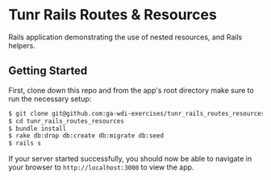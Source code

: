 # Tunr Rails Routes & Resources

Rails application demonstrating the use of nested resources, and Rails helpers.

## Getting Started

First, clone down this repo and from the app's root directory make sure to run the necessary setup:

```bash
$ git clone git@github.com:ga-wdi-exercises/tunr_rails_routes_resources.git
$ cd tunr_rails_routes_resources
$ bundle install
$ rake db:drop db:create db:migrate db:seed
$ rails s
```

If your server started successfully, you should now be able to navigate in your browser to `http://localhost:3000` to view the app.
